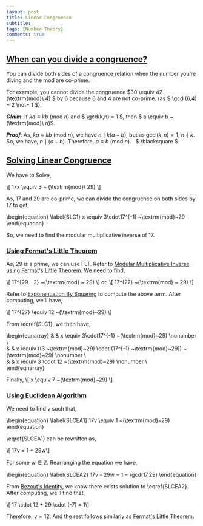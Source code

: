 ```yaml
---
layout: post
title: Linear Congruence
subtitle: 
tags: [Number Theory]
comments: true
---
```


## <u> When can you divide a congruence? </u>

You can divide both sides of a congruence relation when the number you’re diving and the mod are co-prime.

For example, you cannot divide the congruence $30 \equiv 42 (\textrm{mod}\ 4) $ by $6$ because $6$ and $4$ are not co-prime. (as $ \gcd (6,4) = 2 \not= 1 $).

***Claim***: If $ka \equiv kb ~ (\textrm{mod}\ n)$ and $ \gcd(k,n) = 1 $, then $ a \equiv b ~ (\textrm{mod}\ n)$.

***Proof***: As, $ka \equiv kb ~ (\textrm{mod}\ n)$, we have $n \mid k(a - b)$, but as $\gcd (k,n) = 1$, $n \nmid k$. So, we have, $n \mid (a - b)$. Therefore, $a \equiv b ~ (\textrm{mod}\ n)$. &nbsp; $ \blacksquare $ 

## <u> Solving Linear Congruence </u> 

We have to Solve,

\\[ 17x \equiv 3 ~ (\textrm{mod}\ 29) \\]

As, $17$ and $29$ are co-prime, we can divide the congruence on both sides by $17$ to get,

\begin{equation}
    \label{SLC1}
    x \equiv 3\cdot17^{-1} ~\textrm{mod}~29
\end{equation}

So, we need to find the modular multiplicative inverse of $17$. 

<h3 id = "UFLT"> <u> Using Fermat's Little Theorem </u> </h3>

As, 29 is a prime, we can use FLT. Refer to [Modular Multiplicative Inverse using Fermat's Little Theorem](/2020-05-19-fermats-little-theorem/#modular-multiplicative-inverse). We need to find,

\\[ 17^{29 - 2} ~(\textrm{mod} ~ 29) \\]
or,
\\[ 17^{27} ~(\textrm{mod} ~ 29) \\]

Refer to [Exponentiation By Squaring](./2020-05-19-exponentiation-by-squaring.md) to compute the above term. After computing, we'll have,

\\[ 17^{27} \equiv 12 ~(\textrm{mod}~29) \\]

From \eqref{SLC1}, we then have,

\begin{eqnarray}
& & x \equiv 3\cdot17^{-1} ~(\textrm{mod}~29) \nonumber \\\
& & x  \equiv ((3 ~\textrm{mod}~29) \cdot (17^{-1} ~\textrm{mod}~29)) ~(\textrm{mod}~29) \nonumber \\\
& & x \equiv  3 \cdot 12 ~(\textrm{mod}~29) \nonumber \\\
\end{eqnarray}

Finally, 
\\[ x \equiv 7 ~(\textrm{mod}~29) \\]


<h3 id="UEA"> <u> Using Euclidean Algorithm </u> </h3>

We need to find $v$ such that,

\begin{equation}
    \label{SLCEA1}
    17v \equiv 1 ~(\textrm{mod}~29)
\end{equation}

\eqref{SLCEA1} can be rewritten as,

\\[ 17v = 1 + 29w\\]

For some $w \in \mathbb{Z}$. Rearranging the equation we have,

\begin{equation}
    \label{SLCEA2}
    17v - 29w = 1 = \gcd(17,29)
\end{equation}

From [Bezout's Identity](./2020-05-19-bezouts-identity.md), we know there exists solution to \eqref{SLCEA2}. After computing, we'll find that,

\\[ 17 \cdot 12 + 29 \cdot (-7) = 1\\]

Therefore, $v = 12$. And the rest follows similarly as [Fermat's Little Theorem](#UFLT).
